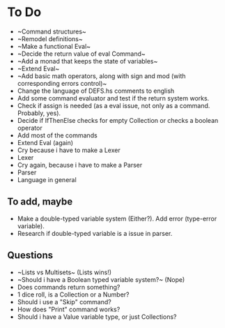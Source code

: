 # To Do

- ~Command structures~
- ~Remodel definitions~
- ~Make a functional Eval~
- ~Decide the return value of eval Command~
- ~Add a monad that keeps the state of variables~
- ~Extend Eval~
- ~Add basic math operators, along with sign and mod (with corresponding errors control)~
- Change the language of DEFS.hs comments to english
- Add some command evaluator and test if the return system works.
- Check if assign is needed (as a eval issue, not only as a command. Probably, yes). 
- Decide if IfThenElse checks for empty Collection or checks a boolean operator
- Add most of the commands
- Extend Eval (again)
- Cry because i have to make a Lexer
- Lexer
- Cry again, because i have to make a Parser
- Parser
- Language in general

## To add, maybe
- Make a double-typed variable system (Either?). Add error (type-error variable).
- Research if double-typed variable is a issue in parser. 

## Questions
- ~Lists vs Multisets~ (Lists wins!)
- ~Should i have a Boolean typed variable system?~ (Nope)
- Does commands return something?
- 1 dice roll, is a Collection or a Number?
- Should i use a "Skip" command?
- How does "Print" command works?
- Should i have a Value variable type, or just Collections?

